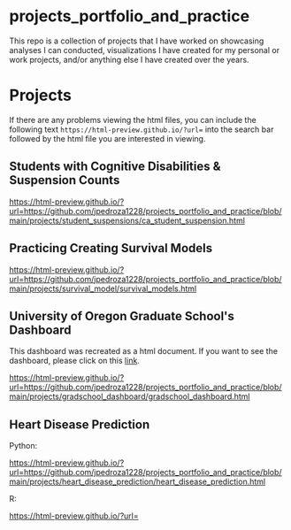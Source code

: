 # projects_portfolio_and_practice
This repo is a collection of projects that I have worked on showcasing analyses I can conducted, visualizations I have created for my personal or work projects, and/or anything else I have created over the years.

# Projects

If there are any problems viewing the html files, you can include the following text `https://html-preview.github.io/?url=` into the search bar followed by the html file you are interested in viewing.

## Students with Cognitive Disabilities & Suspension Counts

https://html-preview.github.io/?url=https://github.com/jpedroza1228/projects_portfolio_and_practice/blob/main/projects/student_suspensions/ca_student_suspension.html

## Practicing Creating Survival Models

https://html-preview.github.io/?url=https://github.com/jpedroza1228/projects_portfolio_and_practice/blob/main/projects/survival_model/survival_models.html

## University of Oregon Graduate School's Dashboard

This dashboard was recreated as a html document. If you want to see the dashboard, please click on this [link](https://jpedroza1228.github.io/gradschool_dashboard/).

https://html-preview.github.io/?url=https://github.com/jpedroza1228/projects_portfolio_and_practice/blob/main/projects/gradschool_dashboard/gradschool_dashboard.html

## Heart Disease Prediction

Python:

https://html-preview.github.io/?url=https://github.com/jpedroza1228/projects_portfolio_and_practice/blob/main/projects/heart_disease_prediction/heart_disease_prediction.html

R:

https://html-preview.github.io/?url=
